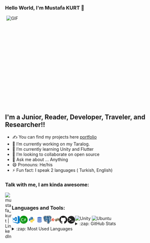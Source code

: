 ### Hello World, I'm Mustafa KURT  👋

 <img align="right" alt="GIF" src="https://github.com/arsentieva/arsentieva/blob/main/code.gif?raw=true" width="500" height="320" />


## I'm a Junior, Reader, Developer, Traveler, and Researcher!!
- ✍ You can find my projects here [portfolio]
- 🔭 I’m currently working on my Taralog.
- 🌱 I’m currently learning Unity and Flutter
- 👯 I’m looking to collaborate on open source
- 💬 Ask me about ... Anything
- 😄 Pronouns: He/his
- ⚡ Fun fact: I speak 2 languages ( Turkish, English)


### Talk with me, I am kinda awesome:
[<img align="left" alt="mustafa_kurt | LinkedIn" width="22px" src="https://cdn.jsdelivr.net/npm/simple-icons@v3/icons/linkedin.svg" />][linkedin]

<br />

### Languages and Tools:

<img align="left" alt="Visual Studio Code" width="26px" src="https://raw.githubusercontent.com/github/explore/80688e429a7d4ef2fca1e82350fe8e3517d3494d/topics/visual-studio-code/visual-studio-code.png" />
<img align="left" alt="CSharp" width="26px" src="https://raw.githubusercontent.com/github/explore/80688e429a7d4ef2fca1e82350fe8e3517d3494d/topics/csharp/csharp.png" />
<img align="left" alt="python" width="26px" src="https://raw.githubusercontent.com/github/explore/80688e429a7d4ef2fca1e82350fe8e3517d3494d/topics/python/python.png" />
<img align="left" alt="SQL" width="26px" src="https://raw.githubusercontent.com/github/explore/80688e429a7d4ef2fca1e82350fe8e3517d3494d/topics/sql/sql.png" />
<img align="left" alt="postgreSQL" width="26px" src="https://raw.githubusercontent.com/github/explore/80688e429a7d4ef2fca1e82350fe8e3517d3494d/topics/postgresql/postgresql.png" />
<img align="left" alt="Git" width="26px" src="https://raw.githubusercontent.com/github/explore/80688e429a7d4ef2fca1e82350fe8e3517d3494d/topics/git/git.png" />
<img align="left" alt="GitHub" width="26px" src="https://raw.githubusercontent.com/github/explore/78df643247d429f6cc873026c0622819ad797942/topics/github/github.png" />
<img align="left" alt="Terminal" width="26px" src="https://raw.githubusercontent.com/github/explore/80688e429a7d4ef2fca1e82350fe8e3517d3494d/topics/terminal/terminal.png" />
<img alt="Unity" src="https://img.shields.io/badge/unity-%23000000.svg?&style=for-the-badge&logo=unity&logoColor=white"/>
<img alt="Ubuntu" src="https://img.shields.io/badge/Ubuntu-E95420?style=for-the-badge&logo=ubuntu&logoColor=white" />



<details>
  <summary>:zap: GitHub Stats</summary>

  <img align="left" alt="Mustafa's GitHub Stats" src="https://github-readme-stats.vercel.app/api?username=mustafakurt07&show_icons=true&hide_border=true" />

</details>

<details>
  <summary>:zap: Most Used Languages</summary>

<img align="left" alt="Mustafa's GitHub Top Languages" src="https://github-readme-stats.vercel.app/api/top-langs/?username=mustafakurt07" />

</details>


[linkedin]: https://www.linkedin.com/in/mustafa-kurt-07/
[portfolio]: https://github.com/mustafakurt07

